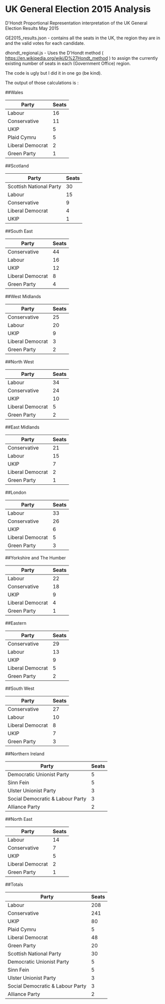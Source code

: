 # UK General Election 2015 Analysis
D'Hondt Proportional Representation interpretation of the UK General Election Results May 2015

GE2015_results.json - contains all the seats in the UK, the region they are in and the valid votes for each candidate.

dhondt_regional.js - Uses the D'Hondt method ( https://en.wikipedia.org/wiki/D%27Hondt_method ) to assign the currently existing number of seats in each (Government Office) region.

The code is ugly but I did it in one go (be kind).

The output of those calculations is :


##Wales

| Party | Seats |
| ------------- |:------------- |
| Labour| 16 |
| Conservative| 11 |
| UKIP| 5 |
| Plaid Cymru| 5 |
| Liberal Democrat| 2 |
| Green Party| 1 |


##Scotland

| Party | Seats |
| ------------- |:------------- |
| Scottish National Party| 30 |
| Labour| 15 |
| Conservative| 9 |
| Liberal Democrat| 4 |
| UKIP| 1 |


##South East

| Party | Seats |
| ------------- |:------------- |
| Conservative| 44 |
| Labour| 16 |
| UKIP| 12 |
| Liberal Democrat| 8 |
| Green Party| 4 |


##West Midlands

| Party | Seats |
| ------------- |:------------- |
| Conservative| 25 |
| Labour| 20 |
| UKIP| 9 |
| Liberal Democrat| 3 |
| Green Party| 2 |


##North West

| Party | Seats |
| ------------- |:------------- |
| Labour| 34 |
| Conservative| 24 |
| UKIP| 10 |
| Liberal Democrat| 5 |
| Green Party| 2 |


##East Midlands

| Party | Seats |
| ------------- |:------------- |
| Conservative| 21 |
| Labour| 15 |
| UKIP| 7 |
| Liberal Democrat| 2 |
| Green Party| 1 |


##London

| Party | Seats |
| ------------- |:------------- |
| Labour| 33 |
| Conservative| 26 |
| UKIP| 6 |
| Liberal Democrat| 5 |
| Green Party| 3 |


##Yorkshire and The Humber

| Party | Seats |
| ------------- |:------------- |
| Labour| 22 |
| Conservative| 18 |
| UKIP| 9 |
| Liberal Democrat| 4 |
| Green Party| 1 |


##Eastern

| Party | Seats |
| ------------- |:------------- |
| Conservative| 29 |
| Labour| 13 |
| UKIP| 9 |
| Liberal Democrat| 5 |
| Green Party| 2 |


##South West

| Party | Seats |
| ------------- |:------------- |
| Conservative| 27 |
| Labour| 10 |
| Liberal Democrat| 8 |
| UKIP| 7 |
| Green Party| 3 |


##Northern Ireland

| Party | Seats |
| ------------- |:------------- |
| Democratic Unionist Party| 5 |
| Sinn Fein| 5 |
| Ulster Unionist Party| 3 |
| Social Democratic & Labour Party| 3 |
| Alliance Party| 2 |


##North East

| Party | Seats |
| ------------- |:------------- |
| Labour| 14 |
| Conservative| 7 |
| UKIP| 5 |
| Liberal Democrat| 2 |
| Green Party| 1 |


##Totals

| Party | Seats |
| ------------- |:------------- |
| Labour| 208 |
| Conservative| 241 |
| UKIP| 80 |
| Plaid Cymru| 5 |
| Liberal Democrat| 48 |
| Green Party| 20 |
| Scottish National Party| 30 |
| Democratic Unionist Party| 5 |
| Sinn Fein| 5 |
| Ulster Unionist Party| 3 |
| Social Democratic & Labour Party| 3 |
| Alliance Party| 2 |


